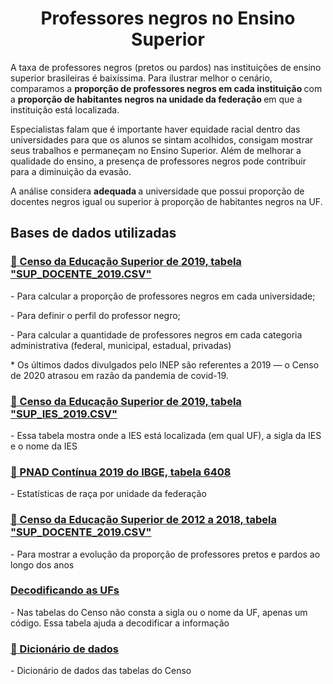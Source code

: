 <h1 align="center">Professores negros no Ensino Superior</h1>

<p> A taxa de professores negros (pretos ou pardos) nas instituições de ensino superior brasileiras é baixíssima. Para ilustrar melhor o cenário, comparamos a <strong> proporção de professores negros em cada instituição </strong> com a <strong> proporção de habitantes negros na unidade da federação </strong> em que a instituição está localizada. </p>
<p> Especialistas falam que é importante haver equidade racial dentro das universidades para que os alunos se sintam acolhidos, consigam mostrar seus trabalhos e permaneçam no Ensino Superior. Além de melhorar a qualidade do ensino, a presença de professores negros pode contribuir para a diminuição da evasão.</p>
<p> A análise considera <strong> adequada </strong> a universidade que possui proporção de docentes negros igual ou superior à proporção de habitantes negros na UF. </p>

<h2> Bases de dados utilizadas </h2>

<h3> <a href="https://www.gov.br/inep/pt-br/areas-de-atuacao/pesquisas-estatisticas-e-indicadores/censo-da-educacao-superior/resultados">🔗 Censo da Educação Superior de 2019, tabela "SUP_DOCENTE_2019.CSV"</a> </h3>
<p> - Para calcular a proporção de professores negros em cada universidade; </p>
<p> - Para definir o perfil do professor negro; </p>
<p> - Para calcular a quantidade de professores negros em cada categoria administrativa (federal, municipal, estadual, privadas) </p>
<p> * Os últimos dados divulgados pelo INEP são referentes a 2019 — o Censo de 2020 atrasou em razão da pandemia de covid-19. </p>

<h3> <a href="https://www.gov.br/inep/pt-br/areas-de-atuacao/pesquisas-estatisticas-e-indicadores/censo-da-educacao-superior/resultados">🔗 Censo da Educação Superior de 2019, tabela "SUP_IES_2019.CSV"</a> </h3>
<p> - Essa tabela mostra onde a IES está localizada (em qual UF), a sigla da IES e o nome da IES </p>

<h3> <a href="https://sidra.ibge.gov.br/tabela/6408#resultado">🔗 PNAD Contínua 2019 do IBGE, tabela 6408</a> </h3>
<p> - Estatísticas de raça por unidade da federação

<h3> <a href="https://www.gov.br/inep/pt-br/areas-de-atuacao/pesquisas-estatisticas-e-indicadores/censo-da-educacao-superior/resultados">🔗 Censo da Educação Superior de 2012 a 2018, tabela "SUP_DOCENTE_2019.CSV"</a> </h3>
<p> - Para mostrar a evolução da proporção de professores pretos e pardos ao longo dos anos </p>

<h3> <a href="https://github.com/marihallal/Professores-negros-no-ensino-superior/blob/main/ufs_e_codigos.csv"> Decodificando as UFs </a> </h3>
<p> - Nas tabelas do Censo não consta a sigla ou o nome da UF, apenas um código. Essa tabela ajuda a decodificar a informação </p>

<h3> <a href="https://github.com/marihallal/Professores-negros-no-ensino-superior/blob/main/dicionario_variaveis_censo_educacao_superior.xlsx">🔗 Dicionário de dados </a></h3>
<p> - Dicionário de dados das tabelas do Censo </p>
